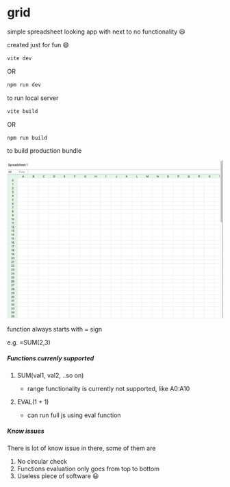 # grid
simple spreadsheet looking app with next to no functionality 😆 

created just for fun 😄


```bash
vite dev
```
OR
```bash
npm run dev
```
to run local server

```bash
vite build
```
OR

```bash
npm run build
```
to build production bundle

![Grid, the simple spreadsheet lookalike](/misc/spreadsheet_1.png)



function always starts with = sign

e.g. =SUM(2,3)

##### Functions currenly supported

1. SUM(val1, val2, ..so on)
    - range functionality is currently not supported, like A0:A10

2. EVAL(1 + 1)
    - can run full js using eval function


##### Know issues
There is lot of know issue in there, some of them are

1. No circular check
2. Functions evaluation only goes from top to bottom
3. Useless piece of software 😆 



